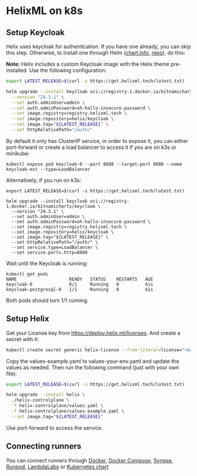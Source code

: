 

# HelixML on k8s

## Setup Keycloak

Helix uses keycloak for authentication. If you have one already, you can skip this step. Otherwise, to install one through Helm ([chart info](https://bitnami.com/stack/keycloak/helm), [repo](https://github.com/bitnami/charts/tree/main/bitnami/keycloak/#installing-the-chart)), do this:

**Note:** Helix includes a custom Keycloak image with the Helix theme pre-installed. Use the following configuration:

```bash
export LATEST_RELEASE=$(curl -s https://get.helixml.tech/latest.txt)

helm upgrade --install keycloak oci://registry-1.docker.io/bitnamicharts/keycloak \
  --version "24.3.1" \
  --set auth.adminUser=admin \
  --set auth.adminPassword=oh-hallo-insecure-password \
  --set image.registry=registry.helixml.tech \
  --set image.repository=helix/keycloak \
  --set image.tag="${LATEST_RELEASE}" \
  --set httpRelativePath="/auth/" 
```

By default it only has ClusterIP service, in order to expose it, you can either port-forward or create a load balancer to access it if you are on k3s or minikube:

```
kubectl expose pod keycloak-0 --port 8888 --target-port 8080 --name keycloak-ext --type=LoadBalancer
```

Alternatively, if you run on k3s:

```
export LATEST_RELEASE=$(curl -s https://get.helixml.tech/latest.txt)

helm upgrade --install keycloak oci://registry-1.docker.io/bitnamicharts/keycloak \
  --version "24.3.1" \
  --set auth.adminUser=admin \
  --set auth.adminPassword=oh-hallo-insecure-password \
  --set image.registry=registry.helixml.tech \
  --set image.repository=helix/keycloak \
  --set image.tag="${LATEST_RELEASE}" \
  --set httpRelativePath="/auth/" \
  --set service.type=LoadBalancer \
  --set service.ports.http=8888
```

Wait until the Keycloak is running:

```
kubectl get pods
NAME                    READY   STATUS    RESTARTS   AGE
keycloak-0              0/1     Running   0          61s
keycloak-postgresql-0   1/1     Running   0          61s
```

Both pods should turn 1/1 running.

## Setup Helix

Get your License key from https://deploy.helix.ml/licenses. And create a secret with it:

```bash
kubectl create secret generic helix-license --from-literal=license="<base64 encoded secret contents here>"
```

Copy the values-example.yaml to values-your-env.yaml and update the values as needed. Then run the following command (just with your own file):

```bash
export LATEST_RELEASE=$(curl -s https://get.helixml.tech/latest.txt)

helm upgrade --install helix \
  ./helix-controlplane \
  -f helix-controlplane/values.yaml \
  -f helix-controlplane/values-example.yaml \
  --set image.tag="${LATEST_RELEASE}"
```

Use port-forward to access the service.

## Connecting runners

You can connect runners through [Docker](https://docs.helixml.tech/helix/private-deployment/docker/), [Docker Compose](https://github.com/helixml/helix/blob/main/docker-compose.runner.yaml), [Synpse](https://cloud.synpse.net/templates?id=helix-runner), [Runpod](https://docs.helixml.tech/helix/private-deployment/runpod/), [LambdaLabs](https://docs.helixml.tech/helix/private-deployment/lambdalabs/) or [Kubernetes chart](../helix-runner) 
